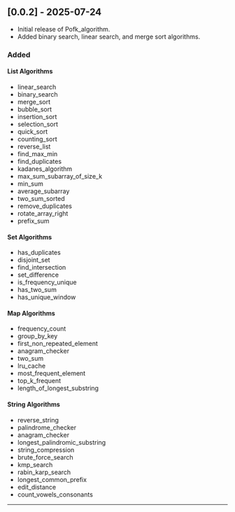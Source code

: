 ## [0.0.2] - 2025-07-24
- Initial release of Pofk_algorithm.
- Added binary search, linear search, and merge sort algorithms.

### Added

#### List Algorithms
- linear_search
- binary_search
- merge_sort
- bubble_sort
- insertion_sort
- selection_sort
- quick_sort
- counting_sort
- reverse_list
- find_max_min
- find_duplicates
- kadanes_algorithm
- max_sum_subarray_of_size_k
- min_sum
- average_subarray
- two_sum_sorted
- remove_duplicates
- rotate_array_right
- prefix_sum

#### Set Algorithms
- has_duplicates
- disjoint_set
- find_intersection
- set_difference
- is_frequency_unique
- has_two_sum
- has_unique_window

#### Map Algorithms
- frequency_count
- group_by_key
- first_non_repeated_element
- anagram_checker
- two_sum
- lru_cache
- most_frequent_element
- top_k_frequent
- length_of_longest_substring

#### String Algorithms
- reverse_string
- palindrome_checker
- anagram_checker
- longest_palindromic_substring
- string_compression
- brute_force_search
- kmp_search
- rabin_karp_search
- longest_common_prefix
- edit_distance
- count_vowels_consonants

---